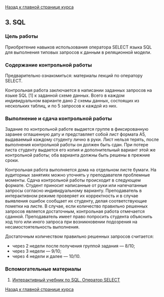 [Назад к главной странице курса](https://github.com/db2015ss/syllabus)

## 3. SQL

### Цель работы

Приобретение навыков использования оператора SELECT языка SQL для выполнения типовых запросов к данным в реляционной модели.

### Содержание контрольной работы

Предварительно ознакомиться: материалы лекций по оператору SELECT.

Контрольная работа заключается в написании заданных запросов на языке SQL [1] к заданной схеме данных. Всего в каждом индивидуальном варианте дано 2 схемы данных, состоящих из нескольких таблиц, и по 5 запросов к каждой из них.

### Выполнение и сдача контрольной работы

Задание по контрольной работе выдается группе в фиксированную заранее оглашенную дату и представляет собой лист формата А5, выдаваемый каждому студенту лично в руки. Лист нельзя терять, после выполнения контрольной работы он должен быть сдан. При потере листа студенту выдается его копия и дополнительный вариант этой же контрольной работы; оба варианта должны быть решены в прежние сроки.

Контрольная работа выполняется дома на отдельном листе бумаги. На аудиторных занятиях можно уточнять у преподавателя проблемные моменты. Сдача контрольной работы происходит в следующем формате. Студент приносит написанные от руки или напечатанные запросы согласно индивидуальному варианту. Преподаватель в интерактивном режиме проверяет их корректность и в случае выявления ошибок сообщает их студенту, делая соответствующие пометки на листе. В случае, если количество правильно решенных запросов является достаточным, контрольная работа отмечается сданной. Преподаватель имеет право попросить студента объяснить ход того или иного запроса при возникновении подозрения на несамостоятельность выполнения.

Достаточным количеством правильно решенных запросов считается:
* через 2 недели после получения группой задания — 8/10;
* через 3 недели — 9/10;
* через 4 недели и далее — 10/10.

### Вспомогательные материалы

1. [Интерактивный учебник по SQL. Оператор SELECT](http://www.sql-tutorial.ru/ru/book_select_statement.html)

[Назад к главной странице курса](https://github.com/db2015ss/syllabus)
